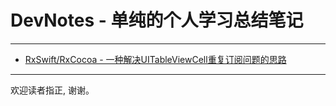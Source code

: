 # DevNotes - 单纯的个人学习总结笔记
---

* [RxSwift/RxCocoa - 一种解决UITableViewCell重复订阅问题的思路](https://github.com/tangtaotao/DevNotes/blob/master/00-A-solution-to-the-UITableViewCell-repetition-subscription.md)

---

欢迎读者指正, 谢谢。
